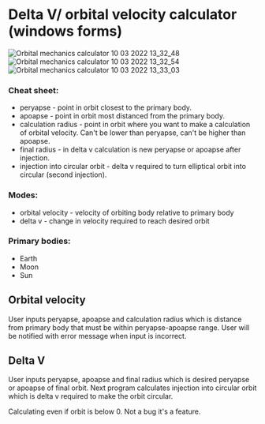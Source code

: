 # Delta V/ orbital velocity calculator (windows forms)

![Orbital mechanics calculator 10 03 2022 13_32_48](https://user-images.githubusercontent.com/57408600/157662650-0ac71f4f-557a-4ec0-89f8-fbb183840ef5.png) ![Orbital mechanics calculator 10 03 2022 13_32_54](https://user-images.githubusercontent.com/57408600/157662671-fe0e555b-a08b-4c12-89ae-efc5da35b10f.png) ![Orbital mechanics calculator 10 03 2022 13_33_03](https://user-images.githubusercontent.com/57408600/157662687-1c76285d-ea1b-459d-a4df-fe62963f2964.png)

### Cheat sheet:
- peryapse - point in orbit closest to the primary body.
- apoapse - point in orbit most distanced from the primary body.
- calculation radius - point in orbit where you want to make a calculation of orbital velocity. Can't be lower than peryapse, can't be higher than apoapse.
- final radius - in delta v calculation is new peryapse or apoapse after injection.
- injection into circular orbit - delta v required to turn elliptical orbit into circular (second injection).

### Modes:
- orbital velocity - velocity of orbiting body relative to primary body
- delta v - change in velocity required to reach desired orbit

### Primary bodies:
- Earth
- Moon
- Sun

## Orbital velocity
User inputs peryapse, apoapse and calculation radius which is distance from primary body that must be within peryapse-apoapse range. User will be notified with error message when input is incorrect.

## Delta V
User inputs peryapse, apoapse and final radius which is desired peryapse or apoapse of final orbit. Next program calculates injection into circular orbit which is delta v required to make the orbit circular.

Calculating even if orbit is below 0. Not a bug it's a feature.
